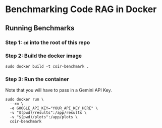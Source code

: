 # Benchmarking Code RAG in Docker

## Running Benchmarks

### Step 1: `cd` into the root of this repo

### Step 2: Build the docker image

```shell
sudo docker build -t coir-benchmark .
```

### Step 3: Run the container

Note that you will have to pass in a Gemini API Key.

```shell
sudo docker run \
  --rm \
  -e GOOGLE_API_KEY="YOUR_API_KEY_HERE" \
  -v "$(pwd)/results":/app/results \
  -v "$(pwd)/plots":/app/plots \
  coir-benchmark
```
